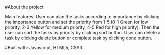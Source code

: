 #About the project

Main features:
User can plan the tasks according to importance by clicking the importance button and
set the priority from 1-5.(0-1 Green for low priority, 2-3 Yellow for medium priority, 4-5 Red for high priority).
Then the user can sort the tasks by priority by clicking sort button.
User can delete a task by clicking delete button or
complete task by clicking done button.

#Built with:
Javascript,
HTML5,
CSS3.

